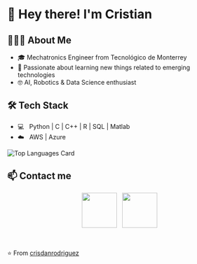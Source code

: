 <h1> 👋 Hey there! I'm Cristian </h1>

<h2> 👨🏻‍💻 About Me </h2>

- 🎓 Mechatronics Engineer from Tecnológico de Monterrey
- 🌱 Passionate about learning new things related to emerging technologies
- 🤓 AI, Robotics & Data Science enthusiast


<h2>🛠 Tech Stack</h2>

- 💻 &nbsp; Python | C | C++ | R | SQL | Matlab  
- ☁️ &nbsp; AWS | Azure

![Top Languages Card](https://github-readme-stats.vercel.app/api/top-langs/?username=crisdanrodriguez&layout=compact&theme=nord)

<h2> 📫 Contact me </h2>

<p align="center">
&nbsp; <a href="https://www.linkedin.com/in/crisdanrodriguez" target="_blank" rel="noopener noreferrer"><img src="https://img.icons8.com/plasticine/100/000000/linkedin.png" width="80" /></a>
&nbsp; <a href="mailto:crisdanrodvaz@gmail.com" target="_blank" rel="noopener noreferrer"><img src="https://img.icons8.com/plasticine/100/000000/gmail.png"  width="80" /></a>
</p align='center'>

</br>

⭐️ From [crisdanrodriguez](https://github.com/crisdanrodriguez)
